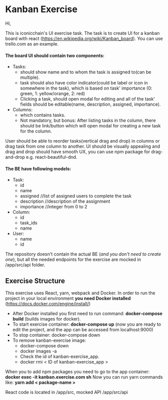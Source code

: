 # Kanban Exercise

Hi,

This is iconicchain's UI exercise task. The task is to create UI for a kanban board with react (https://en.wikipedia.org/wiki/Kanban_board). You can use trello.com as an example.

#### The board UI should contain two components:
- Tasks:
    - should show name and to whom the task is assigned to(can be multiple).
    - task should also have color indicator(could be label or icon in somewhere in the task), which is based on task' importance (0: green, 1: yellow/orange, 2: red)
    - Clicking a task, should open modal for editing and all of the task' fields should be editable(name, description, assigned, importance).
- Columns:
  - which contains tasks.
  - Not mandatory, but bonus: After listing tasks in the column, there should be link/button which will open modal for creating a new task for the column.

User should be able to reorder tasks(vertical drag and drop) in columns or drag task from one column to another.
UI should be visually appealing and drag and drop should have smooth UX, you can use npm package for drag-and-drop e.g. react-beautiful-dnd.

#### The BE have following models:
- Task:
  - id
  - name
  - assigned //list of assigned users to complete the task
  - description //description of the assignment
  - importance //integer from 0 to 2
- Column:
  - id
  - task_ids
  - name
- User:
  - name
  - id

The repository doesn't contain the actual BE (*and you don't need to create one*), but all the needed endpoints for the exercise are mocked in /app/src/api folder.

## Exercise Structure
This exercise uses React, yarn, webpack and Docker. In order to run the project in your local environment **you need Docker installed** (https://docs.docker.com/engine/install/) 
- After Docker installed you first need to run command: **docker-compose build** (builds images for docker).
- To start exercise container: **docker-compose up** (now you are ready to edit the project, and the app can be accessed from localhost:9000)
- To stop container: docker-compose down
- To remove kanban-exercise image: 
  - docker-compose down
  - docker images -a
  - Check the id of kanban-exercise_app.
  - docker rmi < ID of kanban-exercise_app >

When you to add npm packages you need to go to the app container: **docker exec -it kanban.exercise.com sh**
Now you can run yarn commands like: **yarn add < package-name >**
  
React code is located in /app/src, mocked API /app/src/api
